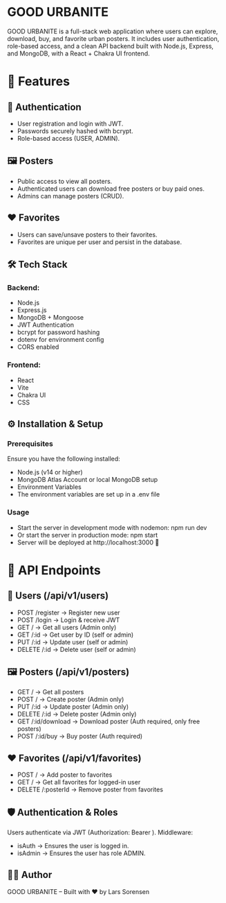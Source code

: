 # GOOD URBANITE

GOOD URBANITE is a full-stack web application where users can explore, download, buy, and favorite urban posters.
It includes user authentication, role-based access, and a clean API backend built with Node.js, Express, and MongoDB, with a React + Chakra UI frontend.

# 🚀 Features

## 👤 Authentication
- User registration and login with JWT.
- Passwords securely hashed with bcrypt.
- Role-based access (USER, ADMIN).

## 🖼️ Posters
- Public access to view all posters.
- Authenticated users can download free posters or buy paid ones.
- Admins can manage posters (CRUD).

## ❤️ Favorites
- Users can save/unsave posters to their favorites.
- Favorites are unique per user and persist in the database.

## 🛠️ Tech Stack

### Backend:
- Node.js
- Express.js
- MongoDB + Mongoose
- JWT Authentication
- bcrypt for password hashing
- dotenv for environment config
- CORS enabled

### Frontend:
- React
- Vite
- Chakra UI
- CSS 

## ⚙️ Installation & Setup
### Prerequisites
Ensure you have the following installed:
- Node.js (v14 or higher)
- MongoDB Atlas Account or local MongoDB setup
- Environment Variables
- The environment variables are set up in a .env file

### Usage
- Start the server in development mode with nodemon: npm run dev
- Or start the server in production mode: npm start
- Server will be deployed at http://localhost:3000 🚀
  

# 🔗 API Endpoints
## 👤 Users (/api/v1/users)
- POST /register → Register new user
- POST /login → Login & receive JWT
- GET / → Get all users (Admin only)
- GET /:id → Get user by ID (self or admin)
- PUT /:id → Update user (self or admin)
- DELETE /:id → Delete user (self or admin)

## 🖼️ Posters (/api/v1/posters)
- GET / → Get all posters
- POST / → Create poster (Admin only)
- PUT /:id → Update poster (Admin only)
- DELETE /:id → Delete poster (Admin only)
- GET /:id/download → Download poster (Auth required, only free posters)
- POST /:id/buy → Buy poster (Auth required)

## ❤️ Favorites (/api/v1/favorites)
- POST / → Add poster to favorites
- GET / → Get all favorites for logged-in user
- DELETE /:posterId → Remove poster from favorites

## 🛡️ Authentication & Roles
Users authenticate via JWT (Authorization: Bearer <token>).
Middleware:
- isAuth → Ensures the user is logged in.
- isAdmin → Ensures the user has role ADMIN.

## 👨‍💻 Author
GOOD URBANITE – Built with ❤️ by Lars Sorensen
